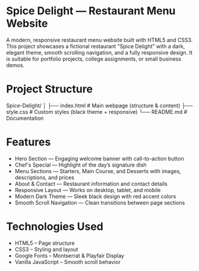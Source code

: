 # Spice Delight — Restaurant Menu Website

A modern, responsive restaurant menu website built with HTML5 and CSS3.  
This project showcases a fictional restaurant "Spice Delight" with a dark, elegant theme, smooth scrolling navigation, and a fully responsive design. It is suitable for portfolio projects, college assignments, or small business demos.

# Project Structure
Spice-Delight/
│
├── index.html # Main webpage (structure & content)
├── style.css # Custom styles (black theme + responsive)
└── README.md # Documentation

# Features

- Hero Section — Engaging welcome banner with call-to-action button  
- Chef's Special — Highlight of the day’s signature dish  
- Menu Sections — Starters, Main Course, and Desserts with images, descriptions, and prices  
- About & Contact — Restaurant information and contact details  
- Responsive Layout — Works on desktop, tablet, and mobile  
- Modern Dark Theme — Sleek black design with red accent colors  
- Smooth Scroll Navigation — Clean transitions between page sections  

# Technologies Used

- HTML5 – Page structure  
- CSS3 – Styling and layout  
- Google Fonts – Montserrat & Playfair Display  
- Vanilla JavaScript – Smooth scroll behavior  







